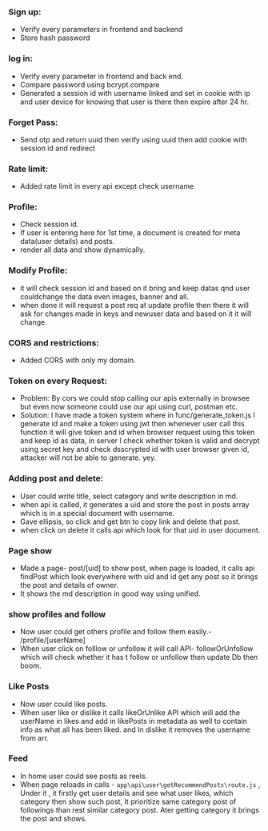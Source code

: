 ### Sign up:
 - Verify every parameters in frontend and backend
 - Store hash password

### log in:
 - Verify every parameter in frontend and back end.
 - Compare password using bcrypt.compare
 - Generated a session id with username linked and set in cookie with ip and user device for knowing that user is there then expire after 24 hr.

 ### Forget Pass:
 - Send otp and return uuid then verify using uuid then add cookie with session id and redirect

 ### Rate limit:
 - Added rate limit in every api except check username

 ### Profile:
 - Check session id.
 - If user is entering here for 1st time, a document is created for meta data(user details) and posts.
 - render all data and show dynamically.

 ### Modify Profile:
 - it will check session id and based on it bring and keep datas qnd user couldchange the data even images, banner and all.
 - when done it will request a post req at update profile then there it will ask for changes made in keys and newuser data and based on it it will change.

 ### CORS and restrictions:
 - Added CORS with only my domain.

 ### Token on every Request:
 - Problem: By cors we could stop calling our apis externally in browsee but even now someone could use our api using curl, postman etc.
 - Solution: I have made a token system where in func/generate_token.js I generate id and make a token using jwt then whenever user call this function it will give token and id when browser request using this token and keep id as data, in server I check whether token is valid and decrypt using secret key and check dsscrypted id with user browser given id, attacker will not be able to generate. yey.

 ### Adding post and delete:
  - User could write title, select category and write description in md.
  - when api is called, it generates a uid and store the post in posts array which is in a special document with username.
  - Gave ellipsis, so click and get btn to copy link and delete that post.
  - when click on delete it calls api which look for that uid in user document.

 ### Page show
  - Made a page- post/[uid] to show post, when page is loaded, it calls api findPost which look everywhere with uid and id get any post so it brings the post and details of owner.
  - It shows the md description in good way using unified.

 ### show profiles and follow
  - Now user could get others profile and follow them easily.- /profile/[userName]
  - When user click on folllow or unfollow it will call API- followOrUnfollow which will check whether it has t follow or unfollow then update Db then boom.

 ### Like Posts
  - Now user could like posts.
  - When user like or dislike it calls likeOrUnlike API which will add the userName in likes and add in likePosts in metadata as well to contain info as what all has been liked. and In dislike it removes the username from arr.
 
 ### Feed
  - In home user could see posts as reels.
  - When page reloads in calls - `app\api\user\getRecommendPosts\route.js` , Under it , it firstly get user details and see what user likes, which category then show such post, It prioritize same category post of followings than rest similar category post. Ater getting category it brings the post and shows.